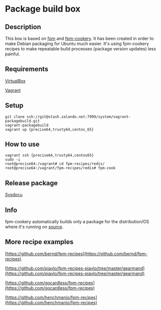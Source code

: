 # Package build box

## Description

This box is based on [fpm](https://github.com/jordansissel/fpm) and [fpm-cookery](https://github.com/bernd/fpm-cookery).
It has been created in order to make Debian packaging for Ubuntu much easier. It's using fpm-cookery recipes to make repeatable build processes (package version updates) less painful.

## Requirements

[VirtualBox](https://www.virtualbox.org/)

[Vagrant](http://www.vagrantup.com/)

## Setup

    git clone ssh://git@stash.zalando.net:7999/system/vagrant-packagebuild.git
    vagrant-packagebuild
    vagrant up {precise64,trusty64,centos_65}

## How to use

    vagrant ssh {precise64,trusty64,centos65}
    sudo -i
    root@precise64:/vagrant# cd fpm-recipes/redis/
    root@precise64:/vagrant/fpm-recipes/redis# fpm-cook

## Release package

[Sysdocu](https://sysdocu.zalando.net/internal-repo/Howto)

## Info

fpm-cookery automatically builds only a package for the distribution/OS where it's running on [source](https://github.com/bernd/fpm-cookery/blob/master/spec/facts_spec.rb#L72).

## More recipe examples

[https://github.com/bernd/fpm-recipes](https://github.com/bernd/fpm-recipes)

[https://github.com/piavlo/fpm-recipes-piavlo/tree/master/gearmand](https://github.com/piavlo/fpm-recipes-piavlo/tree/master/gearmand)

[https://github.com/gocardless/fpm-recipes](https://github.com/gocardless/fpm-recipes)

[https://github.com/henchmanio/fpm-recipes](https://github.com/henchmanio/fpm-recipes)
